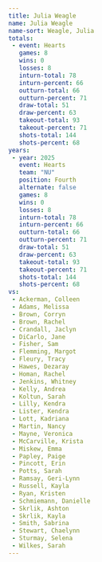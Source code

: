 ```yaml
---
title: Julia Weagle
name: Julia Weagle
name-sort: Weagle, Julia
totals:
 - event: Hearts
   games: 8
   wins: 0
   losses: 8
   inturn-total: 78
   inturn-percent: 66
   outturn-total: 66
   outturn-percent: 71
   draw-total: 51
   draw-percent: 63
   takeout-total: 93
   takeout-percent: 71
   shots-total: 144
   shots-percent: 68
years:
 - year: 2025
   event: Hearts
   team: "NU"
   position: Fourth
   alternate: false
   games: 8
   wins: 0
   losses: 8
   inturn-total: 78
   inturn-percent: 66
   outturn-total: 66
   outturn-percent: 71
   draw-total: 51
   draw-percent: 63
   takeout-total: 93
   takeout-percent: 71
   shots-total: 144
   shots-percent: 68
vs:
 - Ackerman, Colleen
 - Adams, Melissa
 - Brown, Corryn
 - Brown, Rachel
 - Crandall, Jaclyn
 - DiCarlo, Jane
 - Fisher, Sam
 - Flemming, Margot
 - Fleury, Tracy
 - Hawes, Dezaray
 - Homan, Rachel
 - Jenkins, Whitney
 - Kelly, Andrea
 - Koltun, Sarah
 - Lilly, Kendra
 - Lister, Kendra
 - Lott, Kadriana
 - Martin, Nancy
 - Mayne, Veronica
 - McCarville, Krista
 - Miskew, Emma
 - Papley, Paige
 - Pincott, Erin
 - Potts, Sarah
 - Ramsay, Geri-Lynn
 - Russell, Kayla
 - Ryan, Kristen
 - Schmiemann, Danielle
 - Skrlik, Ashton
 - Skrlik, Kayla
 - Smith, Sabrina
 - Stewart, Chaelynn
 - Sturmay, Selena
 - Wilkes, Sarah
---
```

